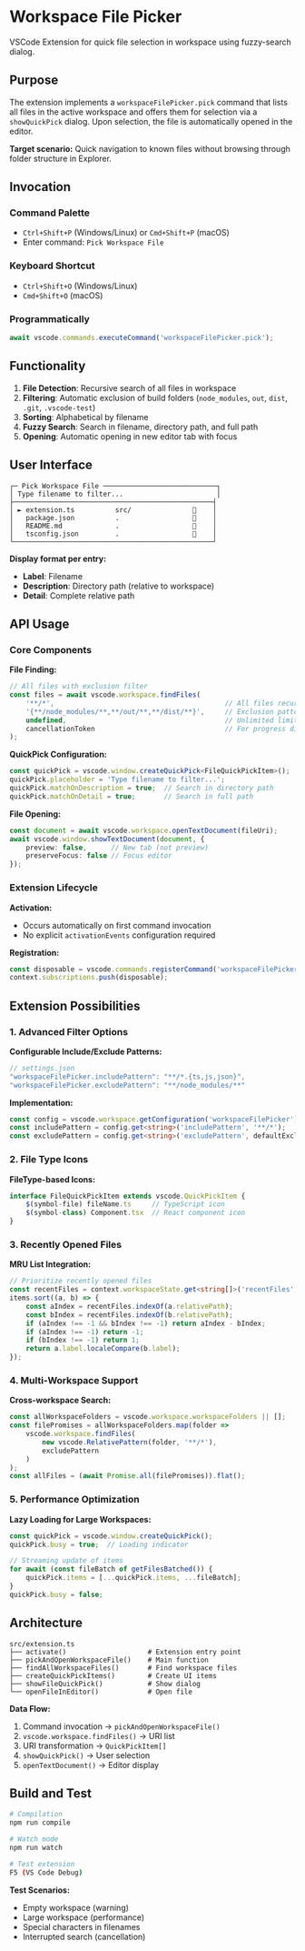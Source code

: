 # Workspace File Picker

VSCode Extension for quick file selection in workspace using fuzzy-search dialog.

## Purpose

The extension implements a `workspaceFilePicker.pick` command that lists all files in the active workspace and offers them for selection via a `showQuickPick` dialog. Upon selection, the file is automatically opened in the editor.

**Target scenario:** Quick navigation to known files without browsing through folder structure in Explorer.

## Invocation

### Command Palette
- `Ctrl+Shift+P` (Windows/Linux) or `Cmd+Shift+P` (macOS)
- Enter command: `Pick Workspace File`

### Keyboard Shortcut
- `Ctrl+Shift+O` (Windows/Linux)
- `Cmd+Shift+O` (macOS)

### Programmatically
```typescript
await vscode.commands.executeCommand('workspaceFilePicker.pick');
```

## Functionality

1. **File Detection**: Recursive search of all files in workspace
2. **Filtering**: Automatic exclusion of build folders (`node_modules`, `out`, `dist`, `.git`, `.vscode-test`)
3. **Sorting**: Alphabetical by filename
4. **Fuzzy Search**: Search in filename, directory path, and full path
5. **Opening**: Automatic opening in new editor tab with focus

## User Interface

```
┌─ Pick Workspace File ────────────────────────────┐
│ Type filename to filter...                       │
├─────────────────────────────────────────────────┤
│ ► extension.ts          src/               📄    │
│   package.json          .                  📄    │
│   README.md             .                  📄    │
│   tsconfig.json         .                  📄    │
└─────────────────────────────────────────────────┘
```

**Display format per entry:**
- **Label**: Filename
- **Description**: Directory path (relative to workspace)
- **Detail**: Complete relative path

## API Usage

### Core Components

**File Finding:**
```typescript
// All files with exclusion filter
const files = await vscode.workspace.findFiles(
    '**/*',                                          // All files recursively
    '{**/node_modules/**,**/out/**,**/dist/**}',     // Exclusion pattern
    undefined,                                       // Unlimited limit
    cancellationToken                                // For progress dialog
);
```

**QuickPick Configuration:**
```typescript
const quickPick = vscode.window.createQuickPick<FileQuickPickItem>();
quickPick.placeholder = 'Type filename to filter...';
quickPick.matchOnDescription = true;  // Search in directory path
quickPick.matchOnDetail = true;       // Search in full path
```

**File Opening:**
```typescript
const document = await vscode.workspace.openTextDocument(fileUri);
await vscode.window.showTextDocument(document, {
    preview: false,      // New tab (not preview)
    preserveFocus: false // Focus editor
});
```

### Extension Lifecycle

**Activation:**
- Occurs automatically on first command invocation
- No explicit `activationEvents` configuration required

**Registration:**
```typescript
const disposable = vscode.commands.registerCommand('workspaceFilePicker.pick', handler);
context.subscriptions.push(disposable);
```

## Extension Possibilities

### 1. Advanced Filter Options

**Configurable Include/Exclude Patterns:**
```typescript
// settings.json
"workspaceFilePicker.includePattern": "**/*.{ts,js,json}",
"workspaceFilePicker.excludePattern": "**/node_modules/**"
```

**Implementation:**
```typescript
const config = vscode.workspace.getConfiguration('workspaceFilePicker');
const includePattern = config.get<string>('includePattern', '**/*');
const excludePattern = config.get<string>('excludePattern', defaultExcludes);
```

### 2. File Type Icons

**FileType-based Icons:**
```typescript
interface FileQuickPickItem extends vscode.QuickPickItem {
    $(symbol-file) fileName.ts     // TypeScript icon
    $(symbol-class) Component.tsx  // React component icon
}
```

### 3. Recently Opened Files

**MRU List Integration:**
```typescript
// Prioritize recently opened files
const recentFiles = context.workspaceState.get<string[]>('recentFiles', []);
items.sort((a, b) => {
    const aIndex = recentFiles.indexOf(a.relativePath);
    const bIndex = recentFiles.indexOf(b.relativePath);
    if (aIndex !== -1 && bIndex !== -1) return aIndex - bIndex;
    if (aIndex !== -1) return -1;
    if (bIndex !== -1) return 1;
    return a.label.localeCompare(b.label);
});
```

### 4. Multi-Workspace Support

**Cross-workspace Search:**
```typescript
const allWorkspaceFolders = vscode.workspace.workspaceFolders || [];
const filePromises = allWorkspaceFolders.map(folder => 
    vscode.workspace.findFiles(
        new vscode.RelativePattern(folder, '**/*'),
        excludePattern
    )
);
const allFiles = (await Promise.all(filePromises)).flat();
```

### 5. Performance Optimization

**Lazy Loading for Large Workspaces:**
```typescript
const quickPick = vscode.window.createQuickPick();
quickPick.busy = true;  // Loading indicator

// Streaming update of items
for await (const fileBatch of getFilesBatched()) {
    quickPick.items = [...quickPick.items, ...fileBatch];
}
quickPick.busy = false;
```

## Architecture

```
src/extension.ts
├── activate()                    # Extension entry point
├── pickAndOpenWorkspaceFile()    # Main function
├── findAllWorkspaceFiles()       # Find workspace files
├── createQuickPickItems()        # Create UI items
├── showFileQuickPick()           # Show dialog
└── openFileInEditor()            # Open file
```

**Data Flow:**
1. Command invocation → `pickAndOpenWorkspaceFile()`
2. `vscode.workspace.findFiles()` → URI list
3. URI transformation → `QuickPickItem[]`
4. `showQuickPick()` → User selection
5. `openTextDocument()` → Editor display

## Build and Test

```bash
# Compilation
npm run compile

# Watch mode
npm run watch

# Test extension
F5 (VS Code Debug)
```

**Test Scenarios:**
- Empty workspace (warning)
- Large workspace (performance)
- Special characters in filenames
- Interrupted search (cancellation)